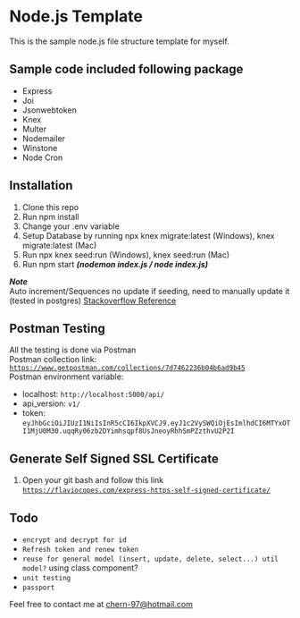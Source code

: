 # Node.js Template
This is the sample node.js file structure template for myself. 

## Sample code included following package
- Express
- Joi
- Jsonwebtoken
- Knex
- Multer
- Nodemailer
- Winstone
- Node Cron

## Installation
1. Clone this repo
2. Run npm install
3. Change your .env variable
4. Setup Database by running npx knex migrate:latest (Windows), knex migrate:latest (Mac)
3. Run npx knex seed:run (Windows), knex seed:run (Mac)
3. Run npm start ***(nodemon index.js / node index.js)***

***Note*** \
Auto increment/Sequences no update if seeding, need to manually update it (tested in postgres) 
[Stackoverflow Reference](https://stackoverflow.com/questions/8745051/postgres-manually-alter-sequence)

## Postman Testing
All the testing is done via Postman \
Postman collection link: [`https://www.getpostman.com/collections/7d7462236b04b6ad9b45`](https://www.getpostman.com/collections/7d7462236b04b6ad9b45) \
Postman environment variable:
- localhost: `http://localhost:5000/api/`
- api_version: `v1/`
- token: `eyJhbGciOiJIUzI1NiIsInR5cCI6IkpXVCJ9.eyJ1c2VySWQiOjEsImlhdCI6MTYxOTI1MjU0M30.uqqRy06zb2DYimhsqpf8UsJneoyRhhSmPZzthvU2P2I`

## Generate Self Signed SSL Certificate
1. Open your git bash and follow this link [`https://flaviocopes.com/express-https-self-signed-certificate/`](https://flaviocopes.com/express-https-self-signed-certificate/)

## Todo
- `encrypt and decrypt for id`
- `Refresh token and renew token`
- `reuse for general model (insert, update, delete, select...) util model?` using class component?
- `unit testing`
- `passport`

Feel free to contact me at chern-97@hotmail.com
